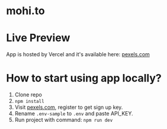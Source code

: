 # mohi.to

# Live Preview

App is hosted by Vercel and it's available here: [pexels.com](https://www.pexels.com/api/)

# How to start using app locally?

1. Clone repo
2. `npm install`
3. Visit [pexels.com](https://www.pexels.com/api/), register to get sign up key.
4. Rename `.env-sample` to `.env` and paste API_KEY.
5. Run project with command: `npm run dev`
